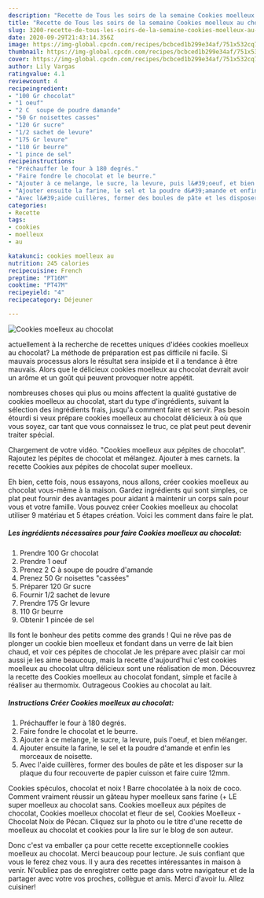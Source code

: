 ```yaml
---
description: "Recette de Tous les soirs de la semaine Cookies moelleux au chocolat"
title: "Recette de Tous les soirs de la semaine Cookies moelleux au chocolat"
slug: 3200-recette-de-tous-les-soirs-de-la-semaine-cookies-moelleux-au-chocolat
date: 2020-09-29T21:43:14.356Z
image: https://img-global.cpcdn.com/recipes/bcbced1b299e34af/751x532cq70/cookies-moelleux-au-chocolat-photo-principale-de-la-recette.jpg
thumbnail: https://img-global.cpcdn.com/recipes/bcbced1b299e34af/751x532cq70/cookies-moelleux-au-chocolat-photo-principale-de-la-recette.jpg
cover: https://img-global.cpcdn.com/recipes/bcbced1b299e34af/751x532cq70/cookies-moelleux-au-chocolat-photo-principale-de-la-recette.jpg
author: Lily Vargas
ratingvalue: 4.1
reviewcount: 4
recipeingredient:
- "100 Gr chocolat"
- "1 oeuf"
- "2 C  soupe de poudre damande"
- "50 Gr noisettes casses"
- "120 Gr sucre"
- "1/2 sachet de levure"
- "175 Gr levure"
- "110 Gr beurre"
- "1 pince de sel"
recipeinstructions:
- "Préchauffer le four à 180 degrés."
- "Faire fondre le chocolat et le beurre."
- "Ajouter à ce melange, le sucre, la levure, puis l&#39;oeuf, et bien mélanger."
- "Ajouter ensuite la farine, le sel et la poudre d&#39;amande et enfin les morceaux de noisette."
- "Avec l&#39;aide cuillères, former des boules de pâte et les disposer sur la plaque du four recouverte de papier cuisson et faire cuire 12mm."
categories:
- Recette
tags:
- cookies
- moelleux
- au

katakunci: cookies moelleux au 
nutrition: 245 calories
recipecuisine: French
preptime: "PT16M"
cooktime: "PT47M"
recipeyield: "4"
recipecategory: Déjeuner

---
```



![Cookies moelleux au chocolat](https://img-global.cpcdn.com/recipes/bcbced1b299e34af/751x532cq70/cookies-moelleux-au-chocolat-photo-principale-de-la-recette.jpg)

actuellement à la recherche de recettes uniques d'idées cookies moelleux au chocolat? La méthode de préparation est pas difficile ni facile. Si mauvais processus alors le résultat sera insipide et il a tendance à être mauvais. Alors que le délicieux cookies moelleux au chocolat devrait avoir un arôme et un goût qui peuvent provoquer notre appétit.

nombreuses choses qui plus ou moins affectent la qualité gustative de cookies moelleux au chocolat, start du type d'ingrédients, suivant la sélection des ingrédients frais, jusqu'à comment faire et servir. Pas besoin étourdi si veux prépare cookies moelleux au chocolat délicieux à où que vous soyez, car tant que vous connaissez le truc, ce plat peut peut devenir traiter spécial.

Chargement de votre vidéo. &#34;Cookies moelleux aux pépites de chocolat&#34;. Rajoutez les pépites de chocolat et mélangez. Ajouter à mes carnets. la recette Cookies aux pépites de chocolat super moelleux.


Eh bien, cette fois, nous essayons, nous allons, créer cookies moelleux au chocolat vous-même à la maison. Gardez ingrédients qui sont simples, ce plat peut fournir des avantages pour aidant à maintenir un corps sain pour vous et votre famille. Vous pouvez créer Cookies moelleux au chocolat utiliser 9 matériau et 5 étapes création. Voici les comment dans faire le plat.

<!--inarticleads1-->

##### Les ingrédients nécessaires pour faire Cookies moelleux au chocolat:

1. Prendre 100 Gr chocolat
1. Prendre 1 oeuf
1. Prenez 2 C à soupe de poudre d&#39;amande
1. Prenez 50 Gr noisettes &#34;cassées&#34;
1. Préparer 120 Gr sucre
1. Fournir 1/2 sachet de levure
1. Prendre 175 Gr levure
1.  110 Gr beurre
1. Obtenir 1 pincée de sel


Ils font le bonheur des petits comme des grands ! Qui ne rêve pas de plonger un cookie bien moelleux et fondant dans un verre de lait bien chaud, et voir ces pépites de chocolat Je les prépare avec plaisir car moi aussi je les aime beaucoup, mais la recette d&#39;aujourd&#39;hui c&#39;est cookies moelleux au chocolat ultra délicieux sont une réalisation de mon. Découvrez la recette des Cookies moelleux au chocolat fondant, simple et facile à réaliser au thermomix. Outrageous Cookies au chocolat au lait. 

<!--inarticleads2-->

##### Instructions Créer Cookies moelleux au chocolat:

1. Préchauffer le four à 180 degrés.
1. Faire fondre le chocolat et le beurre.
1. Ajouter à ce melange, le sucre, la levure, puis l&#39;oeuf, et bien mélanger.
1. Ajouter ensuite la farine, le sel et la poudre d&#39;amande et enfin les morceaux de noisette.
1. Avec l&#39;aide cuillères, former des boules de pâte et les disposer sur la plaque du four recouverte de papier cuisson et faire cuire 12mm.


Cookies spéculos, chocolat et noix ! Barre chocolatée à la noix de coco. Comment vraiment réussir un gâteau hyper moelleux sans farine (+ LE super moelleux au chocolat sans. Cookies moelleux aux pépites de chocolat, Cookies moelleux chocolat et fleur de sel, Cookies Moelleux - Chocolat Noix de Pécan. Cliquez sur la photo ou le titre d&#39;une recette de moelleux au chocolat et cookies pour la lire sur le blog de son auteur. 


Donc c'est va emballer ça pour cette recette exceptionnelle cookies moelleux au chocolat. Merci beaucoup pour lecture. Je suis confiant que vous le ferez chez vous. Il y aura des recettes  intéressantes in maison à venir. N'oubliez pas de enregistrer cette page dans votre navigateur et de la partager avec votre vos proches, collègue et amis. Merci d'avoir lu. Allez cuisiner!
